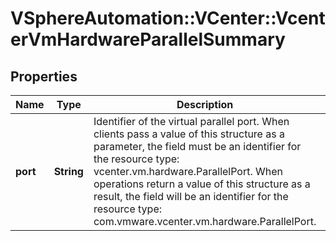 # VSphereAutomation::VCenter::VcenterVmHardwareParallelSummary

## Properties
Name | Type | Description | Notes
------------ | ------------- | ------------- | -------------
**port** | **String** | Identifier of the virtual parallel port. When clients pass a value of this structure as a parameter, the field must be an identifier for the resource type: vcenter.vm.hardware.ParallelPort. When operations return a value of this structure as a result, the field will be an identifier for the resource type: com.vmware.vcenter.vm.hardware.ParallelPort. | [optional] 


